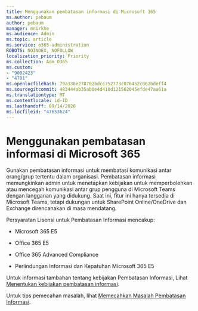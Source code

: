 ```yaml
---
title: Menggunakan pembatasan informasi di Microsoft 365
ms.author: pebaum
author: pebaum
manager: mnirkhe
ms.audience: Admin
ms.topic: article
ms.service: o365-administration
ROBOTS: NOINDEX, NOFOLLOW
localization_priority: Priority
ms.collection: Adm_O365
ms.custom:
- "9002423"
- "4701"
ms.openlocfilehash: 79a338e278702bdcc752773c076452c062bdeff4
ms.sourcegitcommit: 483444ab35ab0e4d410d121562045efde47aa61a
ms.translationtype: MT
ms.contentlocale: id-ID
ms.lasthandoff: 09/14/2020
ms.locfileid: "47653624"
---
```

# <a name="using-information-barriers-in-microsoft-365"></a>Menggunakan pembatasan informasi di Microsoft 365

Gunakan pembatasan informasi untuk membatasi komunikasi antar orang/grup tertentu dalam organisasi.  Pembatasan informasi memungkinkan admin untuk menetapkan kebijakan untuk memperbolehkan atau mencegah komunikasi antar grup pengguna di Microsoft Teams dengan langganan yang didukung.  Saat ini, fitur ini hanya tersedia di Microsoft Teams, tetapi dukungan untuk SharePoint Online/OneDrive dan Exchange direncanakan di masa mendatang.

Persyaratan Lisensi untuk Pembatasan Informasi mencakup:

- Microsoft 365 E5

- Office 365 E5

- Office 365 Advanced Compliance

- Perlindungan Informasi dan Kepatuhan Microsoft 365 E5

Untuk informasi tambahan tentang kebijakan Pembatasan Informasi, Lihat [Menentukan kebijakan pembatasan informasi](https://docs.microsoft.com/microsoft-365/compliance/information-barriers-policies).

Untuk tips pemecahan masalah, lihat [Memecahkan Masalah Pembatasan Informasi](https://docs.microsoft.com/microsoft-365/compliance/information-barriers-troubleshooting).
